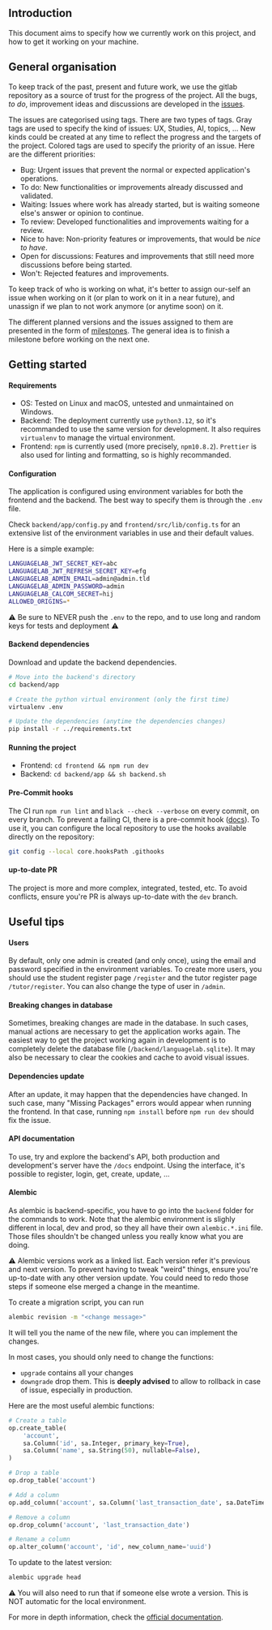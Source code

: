 ## Introduction

This document aims to specify how we currently work on this project, and how to get it working on your machine.

## General organisation

To keep track of the past, present and future work, we use the gitlab repository as a source of trust for the progress of the project. All the bugs, *to do*, improvement ideas and discussions are developed in the [issues](https://forge.uclouvain.be/sbibauw/languagelab/-/issues).

The issues are categorised using tags. There are two types of tags. Gray tags are used to specify the kind of issues: UX, Studies, AI, topics, ... New kinds could be created at any time to reflect the progress and the targets of the project. Colored tags are used to specify the priority of an issue. Here are the different priorities:

- Bug: Urgent issues that prevent the normal or expected application's operations.
- To do: New functionalities or improvements already discussed and validated.
- Waiting: Issues where work has already started, but is waiting someone else's answer or opinion to continue.
- To review: Developed functionalities and improvements waiting for a review.
- Nice to have: Non-priority features or improvements, that would be *nice to have*.
- Open for discussions: Features and improvements that still need more discussions before being started.
- Won't: Rejected features and improvements.

To keep track of who is working on what, it's better to assign our-self an issue when working on it (or plan to work on it in a near future), and unassign if we plan to not work anymore (or anytime soon) on it.

The different planned versions and the issues assigned to them are presented in the form of [milestones](https://forge.uclouvain.be/sbibauw/languagelab/-/milestones). The general idea is to finish a milestone before working on the next one.


## Getting started

#### Requirements

- OS: Tested on Linux and macOS, untested and unmaintained on Windows.
- Backend: The deployment currently use `python3.12`, so it's recommanded to use the same version for development. It also requires `virtualenv` to manage the virtual environment.
- Frontend: `npm` is currently used (more precisely, `npm10.8.2`). `Prettier` is also used for linting and formatting, so is highly recommanded.

#### Configuration

The application is configured using environment variables for both the frontend and the backend. The best way to specify them is through the `.env` file. 

Check `backend/app/config.py` and `frontend/src/lib/config.ts` for an extensive list of the environment variables in use and their default values.

Here is a simple example:
```sh
LANGUAGELAB_JWT_SECRET_KEY=abc
LANGUAGELAB_JWT_REFRESH_SECRET_KEY=efg
LANGUAGELAB_ADMIN_EMAIL=admin@admin.tld
LANGUAGELAB_ADMIN_PASSWORD=admin
LANGUAGELAB_CALCOM_SECRET=hij
ALLOWED_ORIGINS=*
```
⚠ Be sure to NEVER push the `.env` to the repo, and to use long and random keys for tests and deployment ⚠

#### Backend dependencies

Download and update the backend dependencies.

```sh
# Move into the backend's directory
cd backend/app

# Create the python virtual environment (only the first time)
virtualenv .env

# Update the dependencies (anytime the dependencies changes)
pip install -r ../requirements.txt
```

#### Running the project

- Frontend: `cd frontend && npm run dev`
- Backend: `cd backend/app && sh backend.sh`

#### Pre-Commit hooks

The CI run `npm run lint` and `black --check --verbose` on every commit, on every branch. To prevent a failing CI, there is a pre-commit hook ([docs](https://git-scm.com/book/ms/v2/Customizing-Git-Git-Hooks)). To use it, you can configure the local repository to use the hooks available directly on the repository:
```sh
git config --local core.hooksPath .githooks
```

#### up-to-date PR

The project is more and more complex, integrated, tested, etc. To avoid conflicts, ensure you're PR is always up-to-date with the `dev` branch.

## Useful tips

#### Users

By default, only one admin is created (and only once), using the email and password specified in the environment variables. To create more users, you should use the student register page `/register` and the tutor register page `/tutor/register`. You can also change the type of user in `/admin`.

#### Breaking changes in database

Sometimes, breaking changes are made in the database. In such cases, manual actions are necessary to get the application works again. The easiest way to get the project working again in development is to completely delete the database file (`/backend/languagelab.sqlite`). It may also be necessary to clear the cookies and cache to avoid visual issues.

#### Dependencies update

After an update, it may happen that the dependencies have changed. In such case, many "Missing Packages" errors would appear when running the frontend. In that case, running `npm install` before `npm run dev` should fix the issue.

#### API documentation

To use, try and explore the backend's API, both production and development's server have the `/docs` endpoint. Using the interface, it's possible to register, login, get, create, update, ...

#### Alembic

As alembic is backend-specific, you have to go into the `backend` folder for the commands to work. Note that the alembic environment is slighly different in local, dev and prod, so they all have their own `alembic.*.ini` file. Those files shouldn't be changed unless you really know what you are doing.

:warning: Alembic versions work as a linked list. Each version refer it's previous and next version. To prevent having to tweak "weird" things, ensure you're up-to-date with any other version update. You could need to redo those steps if someone else merged a change in the meantime.

To create a migration script, you can run
```sh
alembic revision -m "<change message>"
```
It will tell you the name of the new file, where you can implement the changes.

In most cases, you should only need to change the functions:
 - `upgrade` contains all your changes
 - `downgrade` drop them. This is **deeply advised** to allow to rollback in case of issue, especially in production.

Here are the most useful alembic functions:
```python
# Create a table
op.create_table(
    'account',
    sa.Column('id', sa.Integer, primary_key=True),
    sa.Column('name', sa.String(50), nullable=False),
)

# Drop a table
op.drop_table('account')

# Add a column
op.add_column('account', sa.Column('last_transaction_date', sa.DateTime))

# Remove a column
op.drop_column('account', 'last_transaction_date')

# Rename a column
op.alter_column('account', 'id', new_column_name='uuid')
```

To update to the latest version:
```sh
alembic upgrade head
```
:warning: You will also need to run that if someone else wrote a version. This is NOT automatic for the local environment.

For more in depth information, check the [official documentation](https://alembic.sqlalchemy.org/en/latest/).
